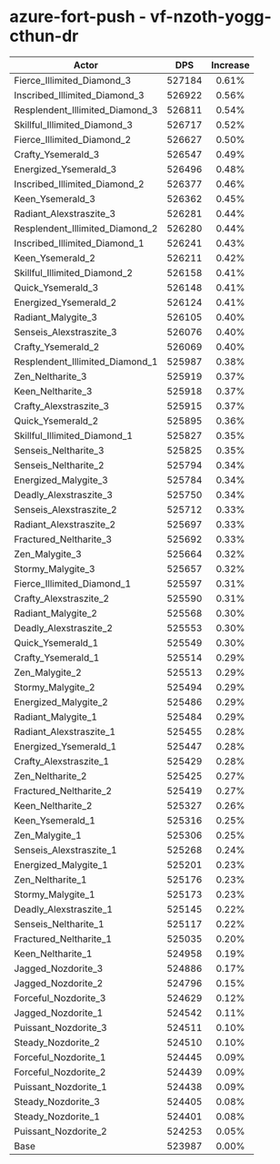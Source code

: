 # azure-fort-push - vf-nzoth-yogg-cthun-dr
| Actor | DPS | Increase |
|---|:---:|:---:|
|Fierce_Illimited_Diamond_3|527184|0.61%|
|Inscribed_Illimited_Diamond_3|526922|0.56%|
|Resplendent_Illimited_Diamond_3|526811|0.54%|
|Skillful_Illimited_Diamond_3|526717|0.52%|
|Fierce_Illimited_Diamond_2|526627|0.50%|
|Crafty_Ysemerald_3|526547|0.49%|
|Energized_Ysemerald_3|526496|0.48%|
|Inscribed_Illimited_Diamond_2|526377|0.46%|
|Keen_Ysemerald_3|526362|0.45%|
|Radiant_Alexstraszite_3|526281|0.44%|
|Resplendent_Illimited_Diamond_2|526280|0.44%|
|Inscribed_Illimited_Diamond_1|526241|0.43%|
|Keen_Ysemerald_2|526211|0.42%|
|Skillful_Illimited_Diamond_2|526158|0.41%|
|Quick_Ysemerald_3|526148|0.41%|
|Energized_Ysemerald_2|526124|0.41%|
|Radiant_Malygite_3|526105|0.40%|
|Senseis_Alexstraszite_3|526076|0.40%|
|Crafty_Ysemerald_2|526069|0.40%|
|Resplendent_Illimited_Diamond_1|525987|0.38%|
|Zen_Neltharite_3|525919|0.37%|
|Keen_Neltharite_3|525918|0.37%|
|Crafty_Alexstraszite_3|525915|0.37%|
|Quick_Ysemerald_2|525895|0.36%|
|Skillful_Illimited_Diamond_1|525827|0.35%|
|Senseis_Neltharite_3|525825|0.35%|
|Senseis_Neltharite_2|525794|0.34%|
|Energized_Malygite_3|525784|0.34%|
|Deadly_Alexstraszite_3|525750|0.34%|
|Senseis_Alexstraszite_2|525712|0.33%|
|Radiant_Alexstraszite_2|525697|0.33%|
|Fractured_Neltharite_3|525692|0.33%|
|Zen_Malygite_3|525664|0.32%|
|Stormy_Malygite_3|525657|0.32%|
|Fierce_Illimited_Diamond_1|525597|0.31%|
|Crafty_Alexstraszite_2|525590|0.31%|
|Radiant_Malygite_2|525568|0.30%|
|Deadly_Alexstraszite_2|525553|0.30%|
|Quick_Ysemerald_1|525549|0.30%|
|Crafty_Ysemerald_1|525514|0.29%|
|Zen_Malygite_2|525513|0.29%|
|Stormy_Malygite_2|525494|0.29%|
|Energized_Malygite_2|525486|0.29%|
|Radiant_Malygite_1|525484|0.29%|
|Radiant_Alexstraszite_1|525455|0.28%|
|Energized_Ysemerald_1|525447|0.28%|
|Crafty_Alexstraszite_1|525429|0.28%|
|Zen_Neltharite_2|525425|0.27%|
|Fractured_Neltharite_2|525419|0.27%|
|Keen_Neltharite_2|525327|0.26%|
|Keen_Ysemerald_1|525316|0.25%|
|Zen_Malygite_1|525306|0.25%|
|Senseis_Alexstraszite_1|525268|0.24%|
|Energized_Malygite_1|525201|0.23%|
|Zen_Neltharite_1|525176|0.23%|
|Stormy_Malygite_1|525173|0.23%|
|Deadly_Alexstraszite_1|525145|0.22%|
|Senseis_Neltharite_1|525117|0.22%|
|Fractured_Neltharite_1|525035|0.20%|
|Keen_Neltharite_1|524958|0.19%|
|Jagged_Nozdorite_3|524886|0.17%|
|Jagged_Nozdorite_2|524796|0.15%|
|Forceful_Nozdorite_3|524629|0.12%|
|Jagged_Nozdorite_1|524542|0.11%|
|Puissant_Nozdorite_3|524511|0.10%|
|Steady_Nozdorite_2|524510|0.10%|
|Forceful_Nozdorite_1|524445|0.09%|
|Forceful_Nozdorite_2|524439|0.09%|
|Puissant_Nozdorite_1|524438|0.09%|
|Steady_Nozdorite_3|524405|0.08%|
|Steady_Nozdorite_1|524401|0.08%|
|Puissant_Nozdorite_2|524253|0.05%|
|Base|523987|0.00%|
